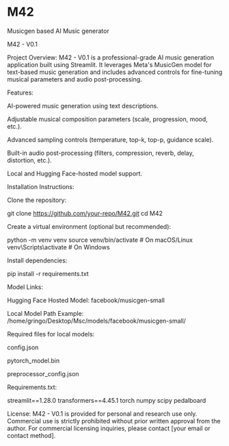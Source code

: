 # M42
Musicgen based AI Music generator

M42 - V0.1

Project Overview:
M42 - V0.1 is a professional-grade AI music generation application built using Streamlit. It leverages Meta's MusicGen model for text-based music generation and includes advanced controls for fine-tuning musical parameters and audio post-processing.

Features:

AI-powered music generation using text descriptions.

Adjustable musical composition parameters (scale, progression, mood, etc.).

Advanced sampling controls (temperature, top-k, top-p, guidance scale).

Built-in audio post-processing (filters, compression, reverb, delay, distortion, etc.).

Local and Hugging Face-hosted model support.

Installation Instructions:

Clone the repository:

git clone https://github.com/your-repo/M42.git
cd M42

Create a virtual environment (optional but recommended):

python -m venv venv
source venv/bin/activate  # On macOS/Linux
venv\Scripts\activate     # On Windows

Install dependencies:

pip install -r requirements.txt

Model Links:

Hugging Face Hosted Model: facebook/musicgen-small

Local Model Path Example: /home/gringo/Desktop/Msc/models/facebook/musicgen-small/

Required files for local models:

config.json

pytorch_model.bin

preprocessor_config.json

Requirements.txt:

streamlit==1.28.0
transformers==4.45.1
torch
numpy
scipy
pedalboard

License:
M42 - V0.1 is provided for personal and research use only. Commercial use is strictly prohibited without prior written approval from the author. For commercial licensing inquiries, please contact [your email or contact method].


